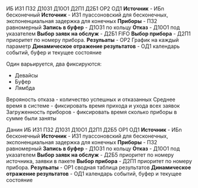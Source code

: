ИБ  ИЗ1  ПЗ2  Д10З1  Д10О1  Д2П1  Д2Б1  ОР2  ОД1
**Источник** - ИБn бесконечный
**Источник** - И31 пуассоновский	для	бесконечных, экспоненциальная задержка для конечных
**Приборы** - ПЗ2 равномерный
**Запись в буфер** - Д1ОЗ1 по кольцу
**Отказ** - Д10О1 под указателем
**Выбор заявк на обслуж** - Д2Б1 FIFO
**Выбор прибора** - Д2П1 приоритет по номеру прибора.
**Резульаты** - ОР2 График на каждый параметр
**Динамическое отражение результатов** - ОД1 календарь событий, буфер и текущее состояние

Один варьируется, два фиксируются:
- Девайсы
- Буфер
- Лямбда

Верояность отказа - количество успешных и отказанных
Среднее время в системе - фиксировать время прихода и ухода всех заявок
Загруженность приборов - фиксировать время сколько приборы в сумме были заняты

Данин
ИБ  ИЗ1  ПЗ2  Д10З1  Д10О1  Д2П1  Д2Б5  ОР1  ОД1
**Источник** - ИБn бесконечный
**Источник** - И31 пуассоновский	для	бесконечных, экспоненциальная задержка для конечных
**Приборы** - ПЗ2 равномерный
**Запись в буфер** - Д1ОЗ1 по кольцу
**Отказ** - Д10О1 под указателем
**Выбор заявк на обслуж** - Д2Б5 приоритет по номеру источника, заявки в пакете
**Выбор прибора** - Д2П1 приоритет по номеру прибора.
**Резульаты** - ОР1 сводная таблица результатов
**Динамическое отражение результатов** - ОД1 календарь событий, буфер и текущее состояние
